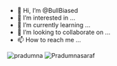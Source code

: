 - 👋 Hi, I’m @BullBiased
- 👀 I’m interested in ...
- 🌱 I’m currently learning ...
- 💞️ I’m looking to collaborate on ...
- 📫 How to reach me ...

<!---
BullBiased/BullBiased is a ✨ special ✨ repository because its `README.md` (this file) appears on your GitHub profile.
You can click the Preview link to take a look at your changes.
--->
![pradumna](https://user-images.githubusercontent.com/90956475/133914024-8f5acd8d-677d-42ea-83ae-b2eaaedb3f36.GIF)
![Pradumnasaraf](https://user-images.githubusercontent.com/90956475/133914025-b3432e86-978c-4a14-b229-5f53bf41df2c.png)

